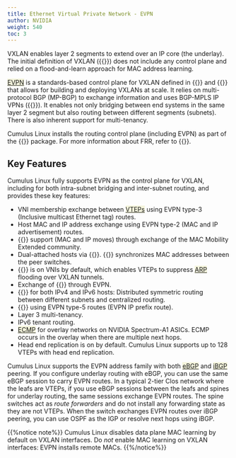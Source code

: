 ```yaml
---
title: Ethernet Virtual Private Network - EVPN
author: NVIDIA
weight: 540
toc: 3
---
```

VXLAN enables layer 2 segments to extend over an IP core (the underlay). The initial definition of VXLAN ({{<exlink url="https://tools.ietf.org/html/rfc7348" text="RFC 7348">}}) does not include any control plane and relied on a flood-and-learn approach for MAC address learning.

<span style="background-color:#F5F5DC">[EVPN](## "Ethernet Virtual Private Network")</span> is a standards-based control plane for VXLAN defined in {{<exlink url="https://tools.ietf.org/html/rfc7432" text="RFC 7432">}} and {{<exlink url="https://datatracker.ietf.org/doc/draft-ietf-bess-evpn-overlay/" text="draft-ietf-bess-evpn-overlay">}} that allows for building and deploying VXLANs at scale. It relies on multi-protocol BGP (MP-BGP) to exchange information and uses BGP-MPLS IP VPNs ({{<exlink url="https://tools.ietf.org/html/rfc4364" text="RFC 4364">}}). It enables not only bridging between end systems in the same layer 2 segment but also routing between different segments (subnets). There is also inherent support for multi-tenancy.

Cumulus Linux installs the routing control plane (including EVPN) as part of the {{<exlink url="https://frrouting.org/" text="FRR">}} package. For more information about FRR, refer to {{<link url="FRRouting">}}.

## Key Features

Cumulus Linux fully supports EVPN as the control plane for VXLAN, including for both intra-subnet bridging and inter-subnet routing, and provides these key features:

- VNI membership exchange between <span style="background-color:#F5F5DC">[VTEPs](## "Virtual Tunnel End Points")</span> using EVPN type-3 (Inclusive multicast Ethernet tag) routes.
- Host MAC and IP address exchange using EVPN type-2 (MAC and IP advertisement) routes.
- {{<link url="EVPN-Enhancements#extended-mobility" text="Host/VM mobility">}} support (MAC and IP moves) through exchange of the MAC Mobility Extended community.
- Dual-attached hosts via {{<link url="VXLAN-Active-active-Mode" text="VXLAN active-active mode">}}. {{<link url="Multi-Chassis-Link-Aggregation-MLAG" text="MLAG">}} synchronizes MAC addresses between the peer switches.
- {{<link url="Basic-Configuration#arp-and-nd-suppression" text="ARP/ND suppression">}} is on VNIs by default, which enables VTEPs to suppress <span style="background-color:#F5F5DC">[ARP](## "Address Resolution Protocol")</span> flooding over VXLAN tunnels.
- Exchange of {{<link url="EVPN-Enhancements#configure-static-mac-addresses" text="static MAC addresses">}} through EVPN.
- {{<link url="Inter-subnet-Routing" text="Inter-subnet routing">}} for both IPv4 and IPv6 hosts: Distributed symmetric routing between different subnets and centralized routing.
- {{<link url="Inter-subnet-Routing#prefix-based-routing-evpn-type-5-routes" text="Prefix-based routing">}} using EVPN type-5 routes (EVPN IP prefix route).
- Layer 3 multi-tenancy.
- IPv6 tenant routing.
- <span style="background-color:#F5F5DC">[ECMP](## "Equal Cost Multi Path")</span> for overlay networks on NVIDIA Spectrum-A1 ASICs. ECMP occurs in the overlay when there are multiple next hops.
- Head end replication is on by default. Cumulus Linux supports up to 128 VTEPs with head end replication.

Cumulus Linux supports the EVPN address family with both <span style="background-color:#F5F5DC">[eBGP](## "external BGP")</span> and <span style="background-color:#F5F5DC">[iBGP](## "internal BGP")</span> peering. If you configure underlay routing with eBGP, you can use the same eBGP session to carry EVPN routes. In a typical 2-tier Clos network where the leafs are VTEPs, if you use eBGP sessions between the leafs and spines for underlay routing, the same sessions exchange EVPN routes. The spine switches act as *route forwarders* and do not install any forwarding state as they are not VTEPs. When the switch exchanges EVPN routes over iBGP peering, you can use OSPF as the IGP or resolve next hops using iBGP.

{{%notice note%}}
Cumulus Linux disables data plane MAC learning by default on VXLAN interfaces. Do *not* enable MAC learning on VXLAN interfaces: EVPN installs remote MACs.
{{%/notice%}}
